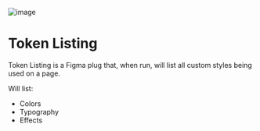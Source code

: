 ![image](https://user-images.githubusercontent.com/201141/194978291-3d76add8-e307-45c4-9872-2a9be9b15812.png)

# Token Listing

Token Listing is a Figma plug that, when run, will list all custom styles being used on a page.

Will list:
* Colors
* Typography
* Effects
